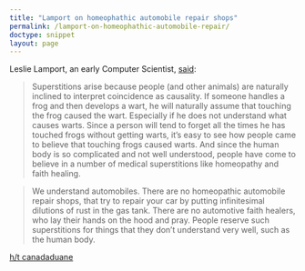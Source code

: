 ```yaml
---
title: "Lamport on homeophathic automobile repair shops"
permalink: /lamport-on-homeophathic-automobile-repair/
doctype: snippet
layout: page
---
```


Leslie Lamport, an early Computer Scientist, [said](http://lamport.azurewebsites.net/pubs/future-of-computing.pdf):

> Superstitions arise because people (and other animals) are naturally inclined to interpret coincidence as causality. If someone handles a frog and then develops a wart, he will naturally assume that touching the frog caused the wart. Especially if he does not understand what causes warts. Since a person will tend to forget all the times he has touched frogs without getting warts, it’s easy to see how people came to believe that touching frogs caused warts. And since the human body is so complicated and not well understood, people have come to believe in a number of medical superstitions like homeopathy and faith healing.

> We understand automobiles. There are no homeopathic automobile repair shops, that try to repair your car by putting infinitesimal dilutions of rust in the gas tank. There are no automotive faith healers, who lay their hands on the hood and pray. People reserve such superstitions for things that they don’t understand very well, such as the human body.

[h/t canadaduane](https://www.reddit.com/r/exmormon/comments/76yz2g/there_are_no_homeopathic_automobile_repair/)
